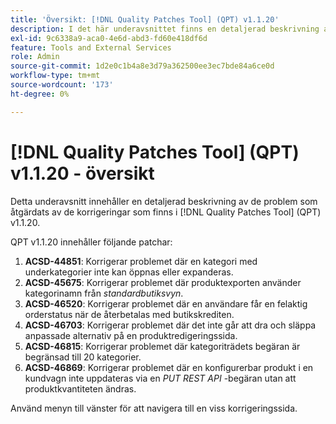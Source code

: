 ```yaml
---
title: 'Översikt: [!DNL Quality Patches Tool] (QPT) v1.1.20'
description: I det här underavsnittet finns en detaljerad beskrivning av de problem som åtgärdats av de korrigeringar som finns i  [!DNL Quality Patches Tool] (QPT) v1.1.20.
exl-id: 9c6338a9-aca0-4e6d-abd3-fd60e418df6d
feature: Tools and External Services
role: Admin
source-git-commit: 1d2e0c1b4a8e3d79a362500ee3ec7bde84a6ce0d
workflow-type: tm+mt
source-wordcount: '173'
ht-degree: 0%

---
```


# [!DNL Quality Patches Tool] (QPT) v1.1.20 - översikt

Detta underavsnitt innehåller en detaljerad beskrivning av de problem som åtgärdats av de korrigeringar som finns i [!DNL Quality Patches Tool] (QPT) v1.1.20.

QPT v1.1.20 innehåller följande patchar:

1. **ACSD-44851**: Korrigerar problemet där en kategori med underkategorier inte kan öppnas eller expanderas.
1. **ACSD-45675**: Korrigerar problemet där produktexporten använder kategorinamn från *standardbutiksvyn*.
1. **ACSD-46520**: Korrigerar problemet där en användare får en felaktig orderstatus när de återbetalas med butikskrediten.
1. **ACSD-46703**: Korrigerar problemet där det inte går att dra och släppa anpassade alternativ på en produktredigeringssida.
1. **ACSD-46815**: Korrigerar problemet där kategoriträdets begäran är begränsad till 20 kategorier.
1. **ACSD-46869**: Korrigerar problemet där en konfigurerbar produkt i en kundvagn inte uppdateras via en *PUT REST API* -begäran utan att produktkvantiteten ändras.

Använd menyn till vänster för att navigera till en viss korrigeringssida.
